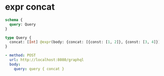 # expr concat

```graphql @server
schema {
  query: Query
}

type Query {
  concat: [Int] @expr(body: {concat: [{const: [1, 2]}, {const: [3, 4]}]})
}
```

```yml @assert
- method: POST
  url: http://localhost:8080/graphql
  body:
    query: query { concat }
```
